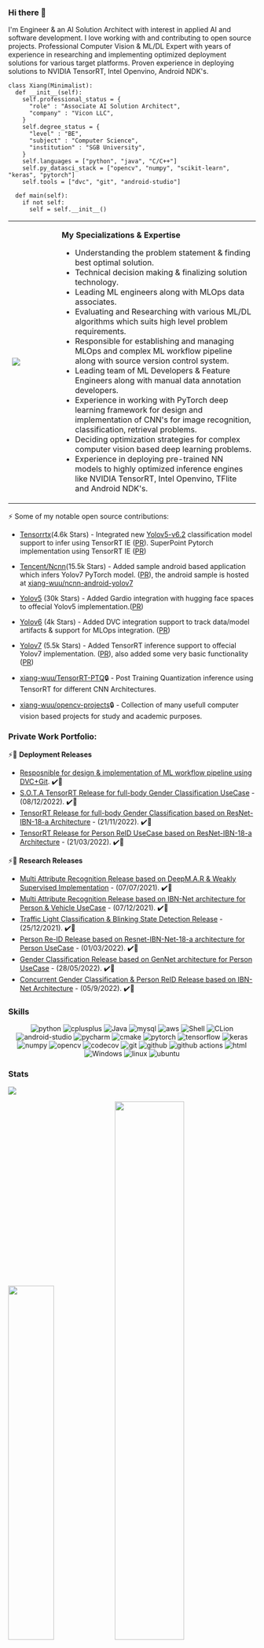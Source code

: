 ### Hi there 👋
I'm Engineer & an AI Solution Architect with interest in applied AI and software development. I love working with and contributing to open source projects. Professional Computer Vision & ML/DL Expert with years of experience in researching and implementing optimized deployment solutions for various target platforms. Proven experience in deploying solutions to NVIDIA TensorRT, Intel Openvino, Android NDK's.

```
class Xiang(Minimalist):
  def __init__(self):
    self.professional_status = {
      "role" : "Associate AI Solution Architect", 
      "company" : "Vicon LLC",
    }
    self.degree_status = {
      "level" : "BE", 
      "subject" : "Computer Science",
      "institution" : "SGB University",
    }
    self.languages = ["python", "java", "C/C++"]
    self.py_datasci_stack = ["opencv", "numpy", "scikit-learn", "keras", "pytorch"]
    self.tools = ["dvc", "git", "android-studio"]
    
  def main(self):
    if not self:
      self = self.__init__()
```

<table  border="0" cellspacing="0" cellpadding="0">
  <tr><td width="20%" height="20%"><a href="https://stackoverflow.com/users/1632479/u-swap?tab=topactivity" target="_blank" rel="noreferrer"><img src="https://github-readme-stackoverflow.vercel.app/?userID=1632479"/></a>
</td>
    <td height="20%">
    
**My Specializations  & Expertise**
- Understanding the problem statement & finding best optimal solution.
- Technical decision making & finalizing solution technology.
- Leading ML engineers along with MLOps data associates.
- Evaluating and Researching with various ML/DL algorithms which suits high level problem requirements.
- Responsible for establishing and managing MLOps and complex ML workflow pipeline along with source version control system.
- Leading team of ML Developers & Feature Engineers along with manual data annotation developers.
- Experience in working with PyTorch deep learning framework for design and implementation of CNN's for image recognition, classification, retrieval problems.
- Deciding optimization strategies for complex computer vision based deep learning problems.
- Experience in deploying pre-trained NN models to highly optimized inference engines like NVIDIA TensorRT, Intel Openvino, TFlite and Android NDK's.
    </td>
    </tr>
</table>


⚡  Some of my notable open source contributions:

* [Tensorrtx](https://github.com/wang-xinyu/tensorrtx)(4.6k Stars) - Integrated new [Yolov5-v6.2](https://github.com/ultralytics/yolov5/releases/tag/v6.2) classification model support to infer using TensorRT IE ([PR](https://github.com/wang-xinyu/tensorrtx/pull/1082)). SuperPoint Pytorch implementation using TensorRT IE ([PR](https://github.com/wang-xinyu/tensorrtx/pull/1034))

* [Tencent/Ncnn](https://github.com/Tencent/ncnn)(15.5k Stars) - Added sample android based application which infers Yolov7 PyTorch model. ([PR](https://github.com/Tencent/ncnn/pull/4038)), the android sample is hosted at [xiang-wuu/ncnn-android-yolov7](https://github.com/xiang-wuu/ncnn-android-yolov7)

* [Yolov5](https://github.com/ultralytics/yolov5) (30k Stars) - Added Gardio integration with hugging face spaces to offecial Yolov5 implementation.([PR](https://github.com/ultralytics/yolov5/pull/8784))

* [Yolov6](https://github.com/meituan/YOLOv6) (4k Stars) - Added DVC integration support to track data/model artifacts & support for MLOps integration. ([PR](https://github.com/meituan/YOLOv6/pull/250))

* [Yolov7](https://github.com/WongKinYiu/yolov7) (5.5k Stars) - Added TensorRT inference support to offecial Yolov7 implementation. ([PR](https://github.com/WongKinYiu/yolov7/pull/57)), also added some very basic functionality ([PR](https://github.com/WongKinYiu/yolov7/pull/54))

* [xiang-wuu/TensorRT-PTQ](https://github.com/xiang-wuu/TensorRT-PTQ):lock: - Post Training Quantization inference using TensorRT for different CNN Architectures. 

* [xiang-wuu/opencv-projects](https://github.com/xiang-wuu/opencv-projects):lock: - Collection of many usefull computer vision based projects for study and academic purposes. 

### Private Work Portfolio:

⚡:1st_place_medal: **Deployment Releases**
   
- [Resposnible for design & implementation of ML workflow pipeline using DVC+Git](https://github.com/xiang-wuu/xiang-wuu/blob/main/docs/mlops_readme.md#data-standardization--workflow-pipeline). :heavy_check_mark::1st_place_medal: 
- [S.O.T.A TensorRT Release for full-body Gender Classification UseCase](https://github.com/xiang-wuu/xiang-wuu/blob/main/docs/v1.4.1-gender-deploy.md) - (08/12/2022). :heavy_check_mark::1st_place_medal: 
- [TensorRT Release for full-body Gender Classification based on ResNet-IBN-18-a Architecture](https://github.com/xiang-wuu/xiang-wuu/blob/main/docs/v1.4-gender-deploy.md) - (21/11/2022). :heavy_check_mark::1st_place_medal:
- [TensorRT Release for Person ReID UseCase based on ResNet-IBN-18-a Architecture](https://github.com/xiang-wuu/xiang-wuu/blob/main/docs/reid_trt_release.md) - (21/03/2022). :heavy_check_mark::1st_place_medal:

⚡:1st_place_medal: **Research Releases**

- [Multi Attribute Recognition Release based on DeepM.A.R & Weakly Supervised Implementation](https://github.com/xiang-wuu/xiang-wuu/blob/main/docs/v1.1-alpha-research.md) - (07/07/2021). :heavy_check_mark::1st_place_medal:
- [Multi Attribute Recognition Release based on IBN-Net architecture for Person & Vehicle UseCase](https://github.com/xiang-wuu/xiang-wuu/blob/main/docs/v1.2-beta-research.md) - (07/12/2021). :heavy_check_mark::1st_place_medal:
- [Traffic Light Classification & Blinking State Detection Release](https://github.com/xiang-wuu/xiang-wuu/blob/main/docs/v1.3-beta-research.md) - (25/12/2021). :heavy_check_mark::1st_place_medal:
- [Person Re-ID Release based on Resnet-IBN-Net-18-a architecture for Person UseCase](https://github.com/xiang-wuu/xiang-wuu/blob/main/docs/v1.4-beta-research.md) - (01/03/2022). :heavy_check_mark::1st_place_medal:
- [Gender Classification Release based on GenNet architecture for Person UseCase](https://github.com/xiang-wuu/xiang-wuu/blob/main/docs/v1.5-beta-research.md) - (28/05/2022). :heavy_check_mark::1st_place_medal:
- [Concurrent Gender Classification & Person ReID Release based on IBN-Net Architecture](https://github.com/xiang-wuu/xiang-wuu/blob/main/docs/v1.6-beta-research.md) - (05/9/2022). :heavy_check_mark::1st_place_medal:


### Skills

<p align="center">
  <img alt="python" src="https://img.shields.io/badge/Python-3776AB?style=flat-square&logo=python&logoColor=white" >
  <img alt="cplusplus" src="https://img.shields.io/badge/C%2B%2B-00599C?style=flat-square&logo=c%2B%2B&logoColor=white" >
  <img alt="Java" src="https://img.shields.io/badge/Java-cc0000?style=flat-square&logo=Java&logoColor=white" >
  <img alt="mysql" src="https://img.shields.io/badge/mysql-%2300f.svg?style=flat-square&logo=mysql&logoColor=white" >
  <img alt="aws" src="https://img.shields.io/badge/AWS-%23FF9900.svg?style=flat-square&logo=amazon-aws&logoColor=white" >
  <img alt="Shell" src="https://img.shields.io/badge/Shell-777BB4?style=flat-square&logo=Shell&logoColor=white" >
  <img alt="CLion" src="https://img.shields.io/badge/Visual%20Studio%20Code-0078d7.svg?style=flat-square&logo=visual-studio-code&logoColor=white" >
    <img alt="android-studio" src="https://img.shields.io/badge/Android%20Studio-3DDC84.svg?style=flat-square&logo=android-studio&logoColor=white" >

  <img alt="pycharm" src="https://img.shields.io/badge/PyCharm-black.svg?&style=flat-square&logo=PyCharm&logoColor=white" >
  <img alt="cmake" src="https://img.shields.io/badge/CMake-blue?style=flat-square&logo=cmake&logoColor=white" >
  <img alt="pytorch" src="https://img.shields.io/badge/PyTorch-EE4C2C?style=flat-square&logo=PyTorch&logoColor=white" >
  <img alt="tensorflow" src="https://img.shields.io/badge/TensorFlow-orange?style=flat-square&logo=TensorFlow&logoColor=white" >
  <img alt="keras" src="https://img.shields.io/badge/Keras-lightblue?style=flat-square&logo=Keras&logoColor=white" >
  <img alt="numpy" src="https://img.shields.io/badge/Numpy-777BB4?style=flat-square&logo=numpy&logoColor=white" >
    <img alt="opencv" src="https://img.shields.io/badge/opencv-%23white.svg?style=flat-square&logo=opencv&logoColor=white" >

  <img alt="codecov" src="https://img.shields.io/badge/codecov-%23ff0077.svg?style=flat-square&logo=codecov&logoColor=white" >
  <img alt="git" src="https://img.shields.io/badge/Git-F05032?style=flat-square&logo=git&logoColor=white" >
  <img alt="github" src="https://img.shields.io/badge/GitHub-100000?style=flat-square&logo=github&logoColor=white" >
  <img alt="github actions" src="https://img.shields.io/badge/GH_Actions-2088FF?style=flat-square&logo=github-actions&logoColor=white" >
  <img alt="html" src="https://img.shields.io/badge/HTML-239120?style=flat-square&logo=html5&logoColor=white" >
  <img alt="Windows" src="https://img.shields.io/badge/Arch%20Linux-1793D1?style=flat-square&logo=arch-linux&logoColor=white">
  <img alt="linux" src="https://img.shields.io/badge/Linux-FCC624?style=flat-square&logo=linux&logoColor=black" >
  <img alt="ubuntu" src="https://img.shields.io/badge/Ubuntu-E95420?style=flat-square&logo=ubuntu&logoColor=white" >
</p>   

### Stats

![](https://komarev.com/ghpvc/?username=xiang-wuu&color=green)

<img width="43%" src="https://github-readme-streak-stats.herokuapp.com/?user=xiang-wuu&hide_border=true"/><img width="53%" src="https://github-readme-stats.vercel.app/api?username=xiang-wuu&count_private=true&show_icons=true&include_all_commits=false&hide_border=true&hide_title=true" />

### Socials
                          
<p align="left"> 
<a href="https://www.github.com/xiang-wuu" target="_blank" rel="noreferrer"><img src="https://raw.githubusercontent.com/danielcranney/readme-generator/main/public/icons/socials/github.svg" width="32" height="32" /></a> 
 <a href="https://bitbucket.org/swap786" target="_blank" rel="noreferrer"><img src="https://seeklogo.com/images/B/bitbucket-logo-A98CDF7FBA-seeklogo.com.png" width="32" height="32" /></a> 
<a href="https://www.linkedin.com/in/uswap" target="_blank" rel="noreferrer"><img src="https://raw.githubusercontent.com/danielcranney/readme-generator/main/public/icons/socials/linkedin.svg" width="32" height="32" /></a>
<a href="https://stackoverflow.com/users/1632479/u-swap?tab=topactivity" target="_blank" rel="noreferrer"><img src="https://raw.githubusercontent.com/danielcranney/readme-generator/main/public/icons/socials/stackoverflow.svg" width="32" height="32" /></a>
<a href="https://huggingface.co/xiang-wuu" target="_blank" rel="noreferrer"><img src="https://huggingface.co/front/assets/huggingface_logo-noborder.svg" width="32" height="32" /></a>
  <a href="https://dagshub.com/xiang-wuu" target="_blank" rel="noreferrer"><img src="https://user-images.githubusercontent.com/107029401/192557388-1758133e-df80-4ca2-866a-06c02fd20d0e.png" width="32" height="32" /></a>
</p>

